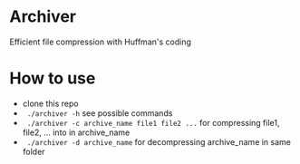# Archiver
Efficient file compression with Huffman's coding
# How to use
* clone this repo
* ``` ./archiver -h``` see possible commands
* ``` ./archiver -c archive_name file1 file2 ...``` for compressing file1, file2, ... into in archive_name
* ``` ./archiver -d archive_name``` for decompressing archive_name in same folder
